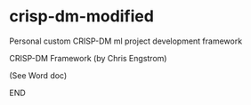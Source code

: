 # crisp-dm-modified
Personal custom CRISP-DM ml project development framework

CRISP-DM Framework (by Chris Engstrom)

(See Word doc)

END
